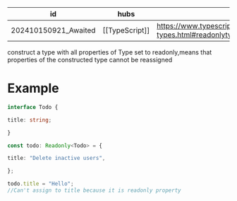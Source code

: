 
| id                   | hubs           | source                                                                       |
| -------------------- | -------------- | ---------------------------------------------------------------------------- |
| 202410150921_Awaited | [[TypeScript]] | https://www.typescriptlang.org/docs/handbook/utility-types.html#readonlytype |
construct a type with all properties of Type set to readonly,means that properties of the constructed type cannot be reassigned
# Example
```ts 
interface Todo {

title: string;

}

const todo: Readonly<Todo> = {

title: "Delete inactive users",

};

todo.title = "Hello";
//Can't assign to title because it is readonly property
```

